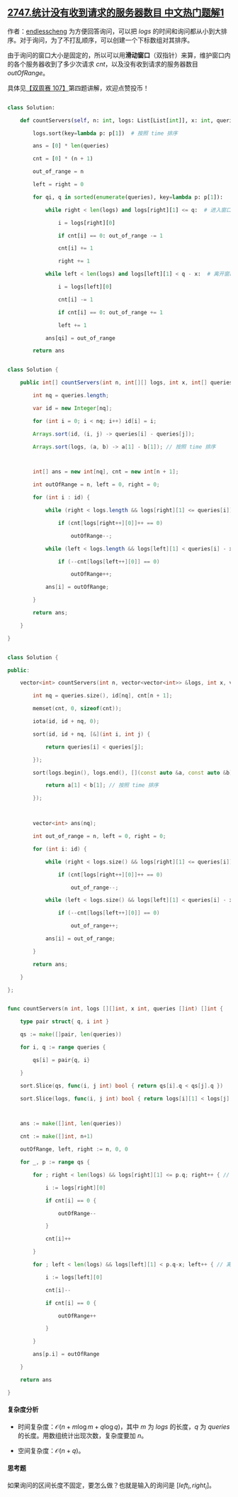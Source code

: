 ## [2747.统计没有收到请求的服务器数目 中文热门题解1](https://leetcode.cn/problems/count-zero-request-servers/solutions/100000/chi-xian-hua-dong-chuang-kou-pythonjavac-b573)

作者：[endlesscheng](https://leetcode.cn/u/endlesscheng)
为方便回答询问，可以把 $\textit{logs}$ 的时间和询问都从小到大排序。对于询问，为了不打乱顺序，可以创建一个下标数组对其排序。

由于询问的窗口大小是固定的，所以可以用**滑动窗口**（双指针）来算，维护窗口内的各个服务器收到了多少次请求 $\textit{cnt}$，以及没有收到请求的服务器数目 $\textit{outOfRange}$。

具体见[【双周赛 107】](https://www.bilibili.com/video/BV1am4y1a7Zi/)第四题讲解，欢迎点赞投币！

```py [sol-Python3]
class Solution:
    def countServers(self, n: int, logs: List[List[int]], x: int, queries: List[int]) -> List[int]:
        logs.sort(key=lambda p: p[1])  # 按照 time 排序
        ans = [0] * len(queries)
        cnt = [0] * (n + 1)
        out_of_range = n
        left = right = 0
        for qi, q in sorted(enumerate(queries), key=lambda p: p[1]):
            while right < len(logs) and logs[right][1] <= q:  # 进入窗口
                i = logs[right][0]
                if cnt[i] == 0: out_of_range -= 1
                cnt[i] += 1
                right += 1
            while left < len(logs) and logs[left][1] < q - x:  # 离开窗口
                i = logs[left][0]
                cnt[i] -= 1
                if cnt[i] == 0: out_of_range += 1
                left += 1
            ans[qi] = out_of_range
        return ans
```

```java [sol-Java]
class Solution {
    public int[] countServers(int n, int[][] logs, int x, int[] queries) {
        int nq = queries.length;
        var id = new Integer[nq];
        for (int i = 0; i < nq; i++) id[i] = i;
        Arrays.sort(id, (i, j) -> queries[i] - queries[j]);
        Arrays.sort(logs, (a, b) -> a[1] - b[1]); // 按照 time 排序

        int[] ans = new int[nq], cnt = new int[n + 1];
        int outOfRange = n, left = 0, right = 0;
        for (int i : id) {
            while (right < logs.length && logs[right][1] <= queries[i]) // 进入窗口
                if (cnt[logs[right++][0]]++ == 0)
                    outOfRange--;
            while (left < logs.length && logs[left][1] < queries[i] - x) // 离开窗口
                if (--cnt[logs[left++][0]] == 0)
                    outOfRange++;
            ans[i] = outOfRange;
        }
        return ans;
    }
}
```

```cpp [sol-C++]
class Solution {
public:
    vector<int> countServers(int n, vector<vector<int>> &logs, int x, vector<int> &queries) {
        int nq = queries.size(), id[nq], cnt[n + 1];
        memset(cnt, 0, sizeof(cnt));
        iota(id, id + nq, 0);
        sort(id, id + nq, [&](int i, int j) {
            return queries[i] < queries[j];
        });
        sort(logs.begin(), logs.end(), [](const auto &a, const auto &b) {
            return a[1] < b[1]; // 按照 time 排序
        });

        vector<int> ans(nq);
        int out_of_range = n, left = 0, right = 0;
        for (int i: id) {
            while (right < logs.size() && logs[right][1] <= queries[i]) // 进入窗口
                if (cnt[logs[right++][0]]++ == 0)
                    out_of_range--;
            while (left < logs.size() && logs[left][1] < queries[i] - x) // 离开窗口
                if (--cnt[logs[left++][0]] == 0)
                    out_of_range++;
            ans[i] = out_of_range;
        }
        return ans;
    }
};
```

```go [sol-Go]
func countServers(n int, logs [][]int, x int, queries []int) []int {
	type pair struct{ q, i int }
	qs := make([]pair, len(queries))
	for i, q := range queries {
		qs[i] = pair{q, i}
	}
	sort.Slice(qs, func(i, j int) bool { return qs[i].q < qs[j].q })
	sort.Slice(logs, func(i, j int) bool { return logs[i][1] < logs[j][1] }) // 按照 time 排序

	ans := make([]int, len(queries))
	cnt := make([]int, n+1)
	outOfRange, left, right := n, 0, 0
	for _, p := range qs {
		for ; right < len(logs) && logs[right][1] <= p.q; right++ { // 进入窗口
			i := logs[right][0]
			if cnt[i] == 0 {
				outOfRange--
			}
			cnt[i]++
		}
		for ; left < len(logs) && logs[left][1] < p.q-x; left++ { // 离开窗口
			i := logs[left][0]
			cnt[i]--
			if cnt[i] == 0 {
				outOfRange++
			}
		}
		ans[p.i] = outOfRange
	}
	return ans
}
```

#### 复杂度分析

- 时间复杂度：$\mathcal{O}(n + m\log m+ q\log q)$，其中 $m$ 为 $\textit{logs}$ 的长度，$q$ 为 $\textit{queries}$ 的长度。用数组统计出现次数，复杂度要加 $n$。
- 空间复杂度：$\mathcal{O}(n+q)$。

#### 思考题

如果询问的区间长度不固定，要怎么做？也就是输入的询问是 $[\textit{left}_i, \textit{right}_i]$。